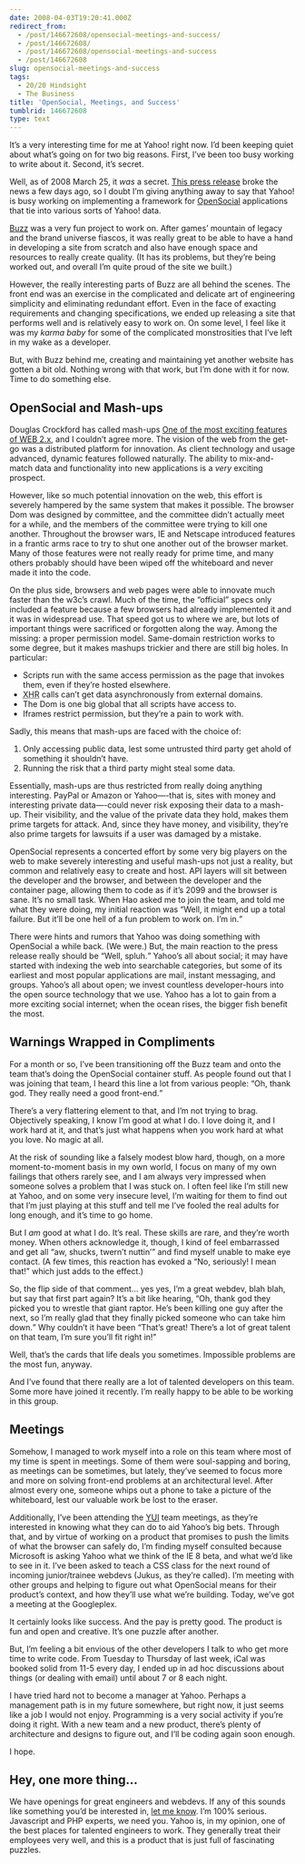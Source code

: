 ```yaml
---
date: 2008-04-03T19:20:41.000Z
redirect_from:
  - /post/146672608/opensocial-meetings-and-success/
  - /post/146672608/
  - /post/146672608/opensocial-meetings-and-success
  - /post/146672608
slug: opensocial-meetings-and-success
tags:
  - 20/20 Hindsight
  - The Business
title: 'OpenSocial, Meetings, and Success'
tumblrid: 146672608
type: text
---
```

<p>It’s a very interesting time for me at Yahoo! right now.  I’d been keeping quiet about what’s going on for two big reasons.  First, I’ve been too busy working to write about it.  Second, it’s secret.</p>

<p>Well, as of 2008 March 25, it <em>was</em> a secret.  <a href="http://yhoo.client.shareholder.com/press/releasedetail.cfm?ReleaseID=301421">This press release</a> broke the news a few days ago, so I doubt I’m giving anything away to say that Yahoo! is busy working on implementing a framework for <a href="http://code.google.com/apis/opensocial/">OpenSocial</a> applications that tie into various sorts of Yahoo! data.</p>

<p><a href="http://buzz.yahoo.com">Buzz</a> was a very fun project to work on.  After games’ mountain of legacy and the brand universe fiascos, it was really great to be able to have a hand in developing a site from scratch and also have enough space and resources to really create quality.  (It has its problems, but they’re being worked out, and overall I’m quite proud of the site we built.)</p>

<p>However, the really interesting parts of Buzz are all behind the scenes.  The front end was an exercise in the complicated and delicate art of engineering simplicity and eliminating redundant effort.  Even in the face of exacting requirements and changing specifications, we ended up releasing a site that performs well and is relatively easy to work on.  On some level, I feel like it was my <dfn title="The kid you have and treat really nicely to make up for their older sibling that turned into a drug addict due to your shoddy parenting">karma baby</dfn> for some of the complicated monstrosities that I’ve left in my wake as a developer.</p>

<p>But, with Buzz behind me, creating and maintaining yet another website has gotten a bit old.  Nothing wrong with that work, but I’m done with it for now.  Time to do something else.</p>

<h2 id="opensocial_and_mash_ups">OpenSocial and Mash-ups</h2>

<p>Douglas Crockford has called mash-ups <a href="http://blog.360.yahoo.com/blog-TBPekxc1dLNy5DOloPfzVvFIVOWMB0li?tag=mashups">One of the most exciting features of WEB 2.x</a>, and I couldn’t agree more.  The vision of the web from the get-go was a distributed platform for innovation.  As client technology and usage advanced, dynamic features followed naturally.  The ability to mix-and-match data and functionality into new applications is a <em>very</em> exciting prospect.</p>

<p>However, like so much potential innovation on the web, this effort is severely hampered by the same system that makes it possible.  The browser Dom was designed by committee, and the committee didn’t actually meet for a while, and the members of the committee were trying to kill one another.  Throughout the browser wars, IE and Netscape introduced features in a frantic arms race to try to shut one another out of the browser market.  Many of those features were not really ready for prime time, and many others probably should have been wiped off the whiteboard and never made it into the code.</p>

<p>On the plus side, browsers and web pages were able to innovate much faster than the w3c’s crawl.  Much of the time, the “official” specs only included a feature because a few browsers had already implemented it and it was in widespread use.  That speed got us to where we are, but lots of important things were sacrificed or forgotten along the way.  Among the missing: a proper permission model.  Same-domain restriction works to some degree, but it makes mashups trickier and there are still big holes.  In particular:</p>

<ul><li>Scripts run with the same access permission as the page that invokes them, even if they’re hosted elsewhere.</li>
<li><abbr title="XML HTTP Request">XHR</abbr> calls can’t get data asynchronously from external domains.</li>
<li>The Dom is one big global that all scripts have access to.</li>
<li>Iframes restrict permission, but they’re a pain to work with.</li>
</ul><p>Sadly, this means that mash-ups are faced with the choice of:</p>

<ol><li>Only accessing public data, lest some untrusted third party get ahold of something it shouldn’t have.</li>
<li>Running the risk that a third party might steal some data.</li>
</ol><p>Essentially, mash-ups are thus restricted from really doing anything interesting.  PayPal or Amazon or Yahoo—-that is, sites with money and interesting private data—-could never risk exposing their data to a mash-up.  Their visibility, and the value of the private data they hold, makes them prime targets for attack.  And, since they have money, and visibility, they’re also prime targets for lawsuits if a user was damaged by a mistake.</p>

<p>OpenSocial represents a concerted effort by some very big players on the web to make severely interesting and useful mash-ups not just a reality, but common and relatively easy to create and host.  API layers will sit between the developer and the browser, and between the developer and the container page, allowing them to code as if it’s 2099 and the browser is sane.  It’s no small task.  When Hao asked me to join the team, and told me what they were doing, my initial reaction was <q>Well, it might end up a total failure.  But it’ll be one hell of a fun problem to work on.  I’m in.</q></p>

<p>There were hints and rumors that Yahoo was doing something with OpenSocial a while back.  (We were.)  But, the main reaction to the press release really should be <q>Well, spluh.</q>  Yahoo’s all about social; it may have started with indexing the web into searchable categories, but some of its earliest and most popular applications are mail, instant messaging, and groups.  Yahoo’s all about open; we invest countless developer-hours into the open source technology that we use.  Yahoo has a lot to gain from a more exciting social internet; when the ocean rises, the bigger fish benefit the most.</p>

<h2 id="warnings_wrapped_in_compliments">Warnings Wrapped in Compliments</h2>

<p>For a month or so, I’ve been transitioning off the Buzz team and onto the team that’s doing the OpenSocial container stuff.  As people found out that I was joining that team, I heard this line a lot from various people: <q>Oh, thank god.  They really need a good front-end.</q></p>

<p>There’s a very flattering element to that, and I’m not trying to brag.  Objectively speaking, I know I’m good at what I do.  I love doing it, and I work hard at it, and that’s just what happens when you work hard at what you love.  No magic at all.</p>

<p>At the risk of sounding like a falsely modest blow hard, though, on a more moment-to-moment basis in my own world, I focus on many of my own failings that others rarely see, and I am always very impressed when someone solves a problem that I was stuck on.  I often feel like I’m still new at Yahoo, and on some very insecure level, I’m waiting for them to find out that I’m just playing at this stuff and tell me I’ve fooled the real adults for long enough, and it’s time to go home.</p>

<p>But I <em>am</em> good at what I do.  It’s real.  These skills are rare, and they’re worth money.  When others acknowledge it, though, I kind of feel embarrassed and get all “aw, shucks, twern’t nuttin’” and find myself unable to make eye contact.  (A few times, this reaction has evoked a <q>No, seriously!  I mean that!</q> which just adds to the effect.)</p>

<p>So, the flip side of that comment… yes yes, I’m a great webdev, blah blah, but say that first part again?  It’s a bit like hearing, <q>Oh, thank god they picked you to wrestle that giant raptor.  He’s been killing one guy after the next, so I’m really glad that they finally picked someone who can take him down.</q>  Why couldn’t it have been <q>That’s great!  There’s a lot of great talent on that team, I’m sure you’ll fit right in!</q></p>

<p>Well, that’s the cards that life deals you sometimes.  Impossible problems are the most fun, anyway.</p>

<p>And I’ve found that there really are a lot of talented developers on this team.  Some more have joined it recently.  I’m really happy to be able to be working in this group.</p>

<h2 id="meetings">Meetings</h2>

<p>Somehow, I managed to work myself into a role on this team where most of my time is spent in meetings.  Some of them were soul-sapping and boring, as meetings can be sometimes, but lately, they’ve seemed to focus more and more on solving front-end problems at an architectural level.  After almost every one, someone whips out a phone to take a picture of the whiteboard, lest our valuable work be lost to the eraser.  </p>

<p>Additionally, I’ve been attending the <a href="http://developer.yahoo.com/yui/" title="Yahoo User Interface">YUI</a> team meetings, as they’re interested in knowing what they can do to aid Yahoo’s big bets.  Through that, and by virtue of working on a product that promises to push the limits of what the browser can safely do, I’m finding myself consulted because Microsoft is asking Yahoo what we think of the IE 8 beta, and what we’d like to see in it.  I’ve been asked to teach a CSS class for the next round of incoming junior/trainee webdevs (Jukus, as they’re called).  I’m meeting with other groups and helping to figure out what OpenSocial means for their product’s context, and how they’ll use what we’re building.  Today, we’ve got a meeting at the Googleplex.</p>

<p>It certainly looks like success.  And the pay is pretty good.  The product is fun and open and creative.  It’s one puzzle after another.</p>

<p>But, I’m feeling a bit envious of the other developers I talk to who get more time to write code.  From Tuesday to Thursday of last week, iCal was booked solid from 11-5 every day, I ended up in ad hoc discussions about things (or dealing with email) until about 7 or 8 each night.</p>

<p>I have tried hard not to become a manager at Yahoo.  Perhaps a management path is in my future somewhere, but right now, it just seems like a job I would not enjoy.  Programming is a very social activity if you’re doing it right.  With a new team and a new product, there’s plenty of architecture and designs to figure out, and I’ll be coding again soon enough.</p>

<p>I hope.</p>

<h2 id="hey_one_more_thing8230">Hey, one more thing…</h2>

<p>We have openings for great engineers and webdevs.  If any of this sounds like something you’d be interested in, <a href="http://foohack.com/contact/">let me know</a>.  I’m 100% serious.  Javascript and PHP experts, we need you.  Yahoo is, in my opinion, one of the best places for talented engineers to work.  They generally treat their employees very well, and this is a product that is just full of fascinating puzzles.  </p>
